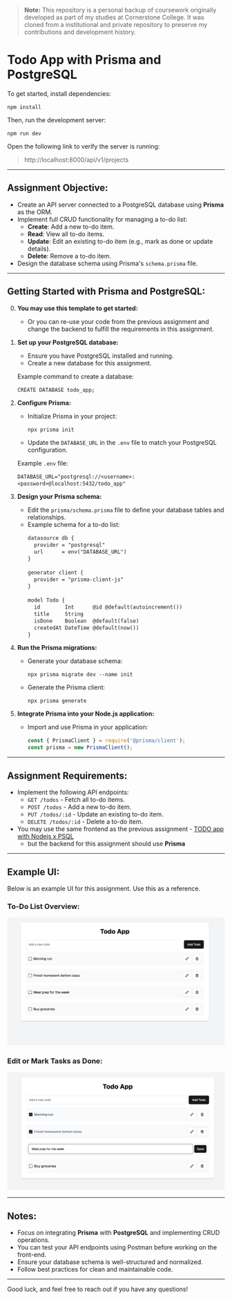 > **Note:** This repository is a personal backup of coursework originally developed as part of my studies at Cornerstone College. It was cloned from a institutional and private repository to preserve my contributions and development history.


# Todo App with Prisma and PostgreSQL

To get started, install dependencies:
```
npm install
```

Then, run the development server:
```
npm run dev
```

Open the following link to verify the server is running:
> http://localhost:8000/api/v1/projects

---

## Assignment Objective:
- Create an API server connected to a PostgreSQL database using **Prisma** as the ORM.
- Implement full CRUD functionality for managing a to-do list:
  - **Create**: Add a new to-do item.
  - **Read**: View all to-do items.
  - **Update**: Edit an existing to-do item (e.g., mark as done or update details).
  - **Delete**: Remove a to-do item.
- Design the database schema using Prisma's `schema.prisma` file.

---

## Getting Started with Prisma and PostgreSQL:

0. **You may use this template to get started:**
   - Or you can re-use your code from the previous assignment and change the backend to fulfill the requirements in this assignment.

1. **Set up your PostgreSQL database:**
   - Ensure you have PostgreSQL installed and running.
   - Create a new database for this assignment.

   Example command to create a database:
   ```
   CREATE DATABASE todo_app;
   ```

2. **Configure Prisma:**
   - Initialize Prisma in your project:
     ```
     npx prisma init
     ```
   - Update the `DATABASE_URL` in the `.env` file to match your PostgreSQL configuration.

   Example `.env` file:
   ```
   DATABASE_URL="postgresql://<username>:<password>@localhost:5432/todo_app"
   ```

3. **Design your Prisma schema:**
   - Edit the `prisma/schema.prisma` file to define your database tables and relationships.
   - Example schema for a to-do list:
     ```prisma
     datasource db {
       provider = "postgresql"
       url      = env("DATABASE_URL")
     }

     generator client {
       provider = "prisma-client-js"
     }

     model Todo {
       id        Int      @id @default(autoincrement())
       title     String
       isDone    Boolean  @default(false)
       createdAt DateTime @default(now())
     }
     ```

4. **Run the Prisma migrations:**
   - Generate your database schema:
     ```
     npx prisma migrate dev --name init
     ```
   - Generate the Prisma client:
     ```
     npx prisma generate
     ```

5. **Integrate Prisma into your Node.js application:**
   - Import and use Prisma in your application:
     ```javascript
     const { PrismaClient } = require('@prisma/client');
     const prisma = new PrismaClient();
     ```

---

## Assignment Requirements:
- Implement the following API endpoints:
  - `GET /todos` - Fetch all to-do items.
  - `POST /todos` - Add a new to-do item.
  - `PUT /todos/:id` - Update an existing to-do item.
  - `DELETE /todos/:id` - Delete a to-do item.
- You may use the same frontend as the previous assignment - [TODO app with Nodejs x PSQL](https://classroom.github.com/a/HP6Bf6jI )
  - but the backend for this assignment should use **Prisma**
---

## Example UI:
Below is an example UI for this assignment. Use this as a reference.

### To-Do List Overview:
![Example UI 1](./docs/1.png)

### Edit or Mark Tasks as Done:
![Example UI 2](./docs/2.png)

---

## Notes:
- Focus on integrating **Prisma** with **PostgreSQL** and implementing CRUD operations.
- You can test your API endpoints using Postman before working on the front-end.
- Ensure your database schema is well-structured and normalized.
- Follow best practices for clean and maintainable code.

---

Good luck, and feel free to reach out if you have any questions!
